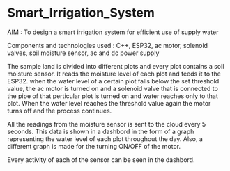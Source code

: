 # Smart_Irrigation_System

AIM : To design a smart irrigation system for efficient use of supply water

Components and technologies used : C++, ESP32, ac motor, solenoid valves, soil moisture sensor, ac and dc power supply

The sample land is divided into different plots and every plot contains a soil moisture sensor. It reads the moisture level of each plot and feeds it to the ESP32.
when the water level of a certain plot falls below the set threshold value, the ac motor is turned on and a solenoid valve that is connected to the pipe of that 
perticular plot is turned on and water reaches only to that plot. When the water level reaches the threshold value again the motor turns off and the process continues.

All the readings from the moisture sensor is sent to the cloud every 5 seconds. This data is shown in a dashbord in the form of a graph representing the water level
of each plot throughout the day. Also, a different graph is made for the turning ON/OFF of the motor.

Every activity of each of the sensor can be seen in the dashbord.
